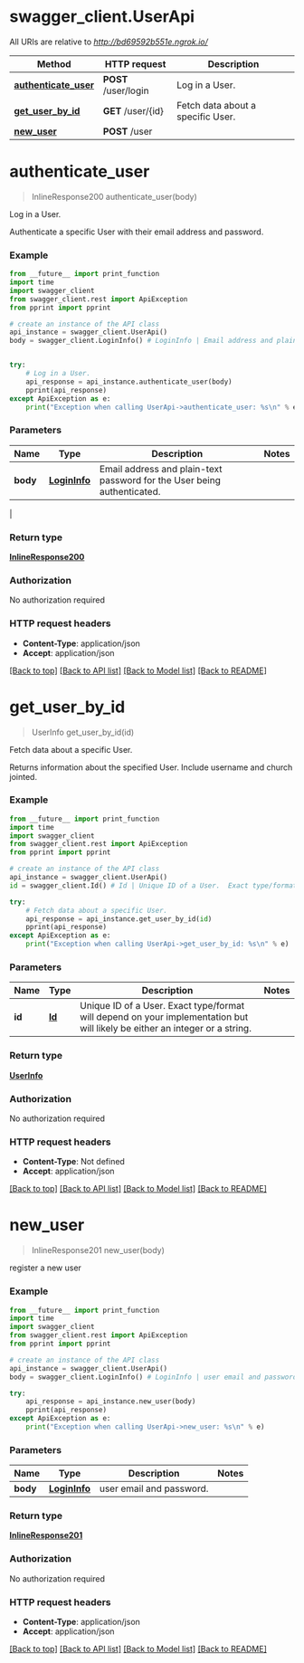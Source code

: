 # swagger_client.UserApi

All URIs are relative to *http://bd69592b551e.ngrok.io/*

Method | HTTP request | Description
------------- | ------------- | -------------
[**authenticate_user**](UserApi.md#authenticate_user) | **POST** /user/login | Log in a User.
[**get_user_by_id**](UserApi.md#get_user_by_id) | **GET** /user/{id} | Fetch data about a specific User.
[**new_user**](UserApi.md#new_user) | **POST** /user | 

# **authenticate_user**
> InlineResponse200 authenticate_user(body)

Log in a User.

Authenticate a specific User with their email address and password. 

### Example
```python
from __future__ import print_function
import time
import swagger_client
from swagger_client.rest import ApiException
from pprint import pprint

# create an instance of the API class
api_instance = swagger_client.UserApi()
body = swagger_client.LoginInfo() # LoginInfo | Email address and plain-text password for the User being authenticated.


try:
    # Log in a User.
    api_response = api_instance.authenticate_user(body)
    pprint(api_response)
except ApiException as e:
    print("Exception when calling UserApi->authenticate_user: %s\n" % e)
```

### Parameters

Name | Type | Description  | Notes
------------- | ------------- | ------------- | -------------
 **body** | [**LoginInfo**](LoginInfo.md)| Email address and plain-text password for the User being authenticated.
 | 

### Return type

[**InlineResponse200**](InlineResponse200.md)

### Authorization

No authorization required

### HTTP request headers

 - **Content-Type**: application/json
 - **Accept**: application/json

[[Back to top]](#) [[Back to API list]](../README.md#documentation-for-api-endpoints) [[Back to Model list]](../README.md#documentation-for-models) [[Back to README]](../README.md)

# **get_user_by_id**
> UserInfo get_user_by_id(id)

Fetch data about a specific User.

Returns information about the specified User. Include username and church jointed. 

### Example
```python
from __future__ import print_function
import time
import swagger_client
from swagger_client.rest import ApiException
from pprint import pprint

# create an instance of the API class
api_instance = swagger_client.UserApi()
id = swagger_client.Id() # Id | Unique ID of a User.  Exact type/format will depend on your implementation but will likely be either an integer or a string. 

try:
    # Fetch data about a specific User.
    api_response = api_instance.get_user_by_id(id)
    pprint(api_response)
except ApiException as e:
    print("Exception when calling UserApi->get_user_by_id: %s\n" % e)
```

### Parameters

Name | Type | Description  | Notes
------------- | ------------- | ------------- | -------------
 **id** | [**Id**](.md)| Unique ID of a User.  Exact type/format will depend on your implementation but will likely be either an integer or a string.  | 

### Return type

[**UserInfo**](UserInfo.md)

### Authorization

No authorization required

### HTTP request headers

 - **Content-Type**: Not defined
 - **Accept**: application/json

[[Back to top]](#) [[Back to API list]](../README.md#documentation-for-api-endpoints) [[Back to Model list]](../README.md#documentation-for-models) [[Back to README]](../README.md)

# **new_user**
> InlineResponse201 new_user(body)



register a new user

### Example
```python
from __future__ import print_function
import time
import swagger_client
from swagger_client.rest import ApiException
from pprint import pprint

# create an instance of the API class
api_instance = swagger_client.UserApi()
body = swagger_client.LoginInfo() # LoginInfo | user email and password.

try:
    api_response = api_instance.new_user(body)
    pprint(api_response)
except ApiException as e:
    print("Exception when calling UserApi->new_user: %s\n" % e)
```

### Parameters

Name | Type | Description  | Notes
------------- | ------------- | ------------- | -------------
 **body** | [**LoginInfo**](LoginInfo.md)| user email and password. | 

### Return type

[**InlineResponse201**](InlineResponse201.md)

### Authorization

No authorization required

### HTTP request headers

 - **Content-Type**: application/json
 - **Accept**: application/json

[[Back to top]](#) [[Back to API list]](../README.md#documentation-for-api-endpoints) [[Back to Model list]](../README.md#documentation-for-models) [[Back to README]](../README.md)

